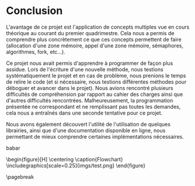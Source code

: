 Conclusion
=============

L'avantage de ce projet est l'application de concepts multiples vue en cours théorique au courant du premier quadrimestre.
Cela nous a permis de comprendre plus concrètement ce que ces concepts permettent de faire (allocation d'une zone mémoire, 
appel d'une zone mémoire, sémaphores, algorithmes, fork, etc...).

Ce projet nous avait permis d'apprendre à programmer de façon plus assidue.
Lors de l'écriture d'une nouvelle méthode, nous testions systématiquement le projet et en cas de problème, nous prenions 
le temps de relire le code (et si nécessaire, nous testions différentes méthodes pour déboguer et avancer dans le projet).
Nous avions rencontré plusieurs difficultés de compréhension par rapport au cahier des charges ainsi que d'autres difficultés 
rencontrées. Malheureusement, la programmation présentée ne correspondant et ne remplissant pas toutes les demandes, 
cela nous a entraînés dans une seconde tentative pour ce projet.

Nous avons également découvert l'utilité de l'utilisation de quelques librairies, ainsi 
que d'une documentation disponible en ligne, nous permettant de mieux comprendre certaines implémentations nécessaires.

babar

\begin{figure}[H]
\centering
\caption{Flowchart}
\includegraphics[scale=0.25]{imgs/test.png}
\end{figure}

\pagebreak
 
